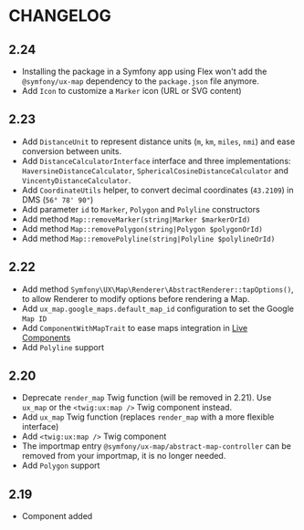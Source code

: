 # CHANGELOG

## 2.24

-  Installing the package in a Symfony app using Flex won't add the `@symfony/ux-map` dependency to the `package.json` file anymore.
-  Add `Icon` to customize a `Marker` icon (URL or SVG content)

## 2.23

-  Add `DistanceUnit` to represent distance units (`m`, `km`, `miles`, `nmi`) and
   ease conversion between units.
-  Add `DistanceCalculatorInterface` interface and three implementations:
   `HaversineDistanceCalculator`, `SphericalCosineDistanceCalculator` and `VincentyDistanceCalculator`.
-  Add `CoordinateUtils` helper, to convert decimal coordinates (`43.2109`) in DMS (`56° 78' 90"`)
-  Add parameter `id` to `Marker`, `Polygon` and `Polyline` constructors
-  Add method `Map::removeMarker(string|Marker $markerOrId)`
-  Add method `Map::removePolygon(string|Polygon $polygonOrId)`
-  Add method `Map::removePolyline(string|Polyline $polylineOrId)`

## 2.22

-   Add method `Symfony\UX\Map\Renderer\AbstractRenderer::tapOptions()`, to allow Renderer to modify options before rendering a Map.
-   Add `ux_map.google_maps.default_map_id` configuration to set the Google ``Map ID``
-   Add `ComponentWithMapTrait` to ease maps integration in [Live Components](https://symfony.com/bundles/ux-live-component/current/index.html)
-   Add `Polyline` support

## 2.20

-   Deprecate `render_map` Twig function (will be removed in 2.21). Use 
    `ux_map` or the `<twig:ux:map />` Twig component instead.
-   Add `ux_map` Twig function (replaces `render_map` with a more flexible 
    interface)
-   Add `<twig:ux:map />` Twig component
-   The importmap entry `@symfony/ux-map/abstract-map-controller` can be removed
    from your importmap, it is no longer needed. 
-   Add `Polygon` support

## 2.19

-   Component added
